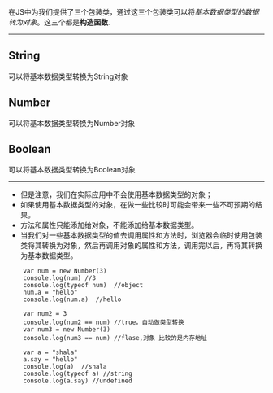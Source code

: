 在JS中为我们提供了三个包装类，通过这三个包装类可以将*基本数据类型的数据转为对象*。这三个都是**构造函数**.

---
## String
可以将基本数据类型转换为String对象
## Number
可以将基本数据类型转换为Number对象
## Boolean
可以将基本数据类型转换为Boolean对象

---
- 但是注意，我们在实际应用中不会使用基本数据类型的对象；
- 如果使用基本数据类型的对象，在做一些比较时可能会带来一些不可预期的结果。
- 方法和属性只能添加给对象，不能添加给基本数据类型。
- 当我们对一些基本数据类型的值去调用属性和方法时，浏览器会临时使用包装类将其转换为对象，然后再调用对象的属性和方法，调用完以后，再将其转换为基本数据类型。

```
	var num = new Number(3)
	console.log(num) //3
	console.log(typeof num)  //object
	num.a = "hello"
	console.log(num.a)  //hello
	
	var num2 = 3
	console.log(num2 == num) //true，自动做类型转换
	var num3 = new Number(3)
	console.log(num3 == num) //flase,对象 比较的是内存地址

	var a = "shala"
	a.say = "hello"
	console.log(a)  //shala
	console.log(typeof a) //string
	console.log(a.say) //undefined

```